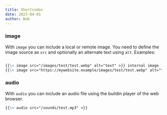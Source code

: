 ```yaml
---
title: Shortcodes
date: 2023-04-01
author: Bob
---
```


### image

With `image` you can include a local or remote image. You need to define the image source as `src` and optionally an alternate text using `alt`. Examples:

```markdown

{{\< image src="/images/test/test.webp" alt="text" >}} internal image
{{\< image src="https://mywebsite.example/images/test/test.webp" alt="text" >}} external image

```

### audio

With `audio` you can include an audio file using the buildin player of the web browser.

```markdown
{{\< audio src="/sounds/test.mp3" >}}
```